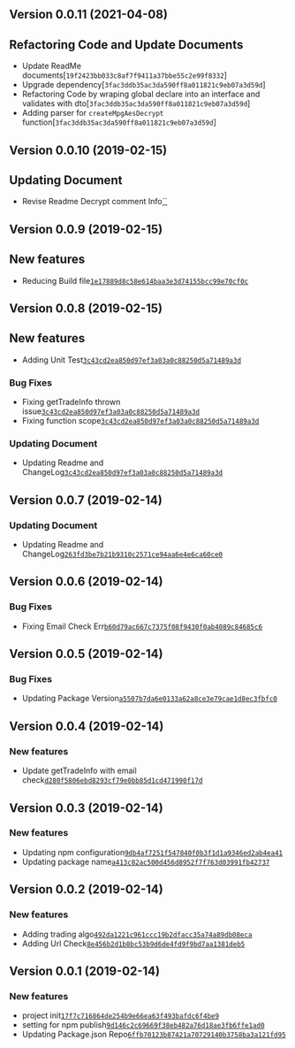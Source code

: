 ## Version 0.0.11 (2021-04-08)

## Refactoring Code and Update Documents

- Update ReadMe documents[`19f2423bb033c8af7f9411a37bbe55c2e99f8332`]
- Upgrade dependency[`3fac3ddb35ac3da590ff8a011821c9eb07a3d59d`]
- Refactoring Code by wraping global declare into an interface and validates with dto[`3fac3ddb35ac3da590ff8a011821c9eb07a3d59d`]
- Adding parser for `createMpgAesDecrypt` function[`3fac3ddb35ac3da590ff8a011821c9eb07a3d59d`]

## Version 0.0.10 (2019-02-15)

## Updating Document

- Revise Readme Decrypt comment Info[``]()

## Version 0.0.9 (2019-02-15)

## New features

- Reducing Build file[`1e17889d8c58e614baa3e3d74155bcc99e70cf0c`](https://github.com/libterty/newebpay/commit/1e17889d8c58e614baa3e3d74155bcc99e70cf0c)

## Version 0.0.8 (2019-02-15)

## New features

- Adding Unit Test[`3c43cd2ea850d97ef3a03a0c88250d5a71489a3d`](https://github.com/libterty/newebpay/commit/3c43cd2ea850d97ef3a03a0c88250d5a71489a3d)

### Bug Fixes

- Fixing getTradeInfo thrown issue[`3c43cd2ea850d97ef3a03a0c88250d5a71489a3d`](https://github.com/libterty/newebpay/commit/3c43cd2ea850d97ef3a03a0c88250d5a71489a3d)
- Fixing function scope[`3c43cd2ea850d97ef3a03a0c88250d5a71489a3d`](https://github.com/libterty/newebpay/commit/3c43cd2ea850d97ef3a03a0c88250d5a71489a3d)

### Updating Document

- Updating Readme and ChangeLog[`3c43cd2ea850d97ef3a03a0c88250d5a71489a3d`](https://github.com/libterty/newebpay/commit/3c43cd2ea850d97ef3a03a0c88250d5a71489a3d)

## Version 0.0.7 (2019-02-14)

### Updating Document

- Updating Readme and ChangeLog[`263fd3be7b21b9310c2571ce94aa6e4e6ca60ce0`](https://github.com/libterty/newebpay/commit/263fd3be7b21b9310c2571ce94aa6e4e6ca60ce0)

## Version 0.0.6 (2019-02-14)

### Bug Fixes

- Fixing Email Check Err[`b60d79ac667c7375f08f9430f0ab4089c84685c6`](https://github.com/libterty/newebpay/commit/b60d79ac667c7375f08f9430f0ab4089c84685c6)

## Version 0.0.5 (2019-02-14)

### Bug Fixes

- Updating Package Version[`a5507b7da6e0133a62a8ce3e79cae1d8ec3fbfc0`](https://github.com/libterty/newebpay/commit/a5507b7da6e0133a62a8ce3e79cae1d8ec3fbfc0)

## Version 0.0.4 (2019-02-14)

### New features

- Update getTradeInfo with email check[`d280f5806ebd8293cf79e0bb85d1cd471990f17d`](https://github.com/libterty/newebpay/commit/d280f5806ebd8293cf79e0bb85d1cd471990f17d)

## Version 0.0.3 (2019-02-14)

### New features

- Updating npm configuration[`9db4af7251f547840f0b3f1d1a9346ed2ab4ea41`](https://github.com/libterty/NewebPay/commit/9db4af7251f547840f0b3f1d1a9346ed2ab4ea41)
- Updating package name[`a413c82ac500d456d8952f7f763d03991fb42737`](https://github.com/libterty/NewebPay/commit/a413c82ac500d456d8952f7f763d03991fb42737)


## Version 0.0.2 (2019-02-14)

### New features

- Adding trading algo[`492da1221c961ccc19b2dfacc35a74a89db08eca`](https://github.com/libterty/NewebPay/commit/492da1221c961ccc19b2dfacc35a74a89db08eca)
- Adding Url Check[`8e456b2d1b8bc53b9d6de4fd9f9bd7aa1381deb5`](https://github.com/libterty/NewebPay/commit/8e456b2d1b8bc53b9d6de4fd9f9bd7aa1381deb5)


## Version 0.0.1 (2019-02-14)

### New features

- project init[`17f7c716864de254b9e66ea63f493bafdc6f4be9`](https://github.com/libterty/NewebPay/commit/17f7c716864de254b9e66ea63f493bafdc6f4be9)
- setting for npm publish[`9d146c2c69669f38eb482a76d18ae3fb6ffe1ad0`](https://github.com/libterty/NewebPay/commit/9d146c2c69669f38eb482a76d18ae3fb6ffe1ad0)
- Updating Package.json Repo[`6ffb70123b87421a70729140b3758ba3a121fd95`](https://github.com/libterty/NewebPay/commit/6ffb70123b87421a70729140b3758ba3a121fd95)
